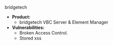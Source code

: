 bridgetech

- **Product:** 
   -  bridgetech VBC Server & Element Manager
- **Vulnerabilities:**
  -  Broken Access Control.
  -  Stored xss
